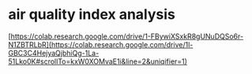 # air quality index analysis
[https://colab.research.google.com/drive/1-FBywiXSxkR8gUNuDQSo6r-N1ZBTRLbR](https://colab.research.google.com/drive/1l-GBC3C4HejyaQjbhiQg-1La-51Lko0K#scrollTo=kxW0XOMvaE1i&line=2&uniqifier=1)
